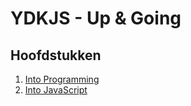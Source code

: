 # YDKJS - Up & Going
## Hoofdstukken
1. [Into Programming](./chapter-1.md)
2. [Into JavaScript](./chapter-2.md)